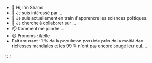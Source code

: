 - 👋 Hi, I'm Shams
- 👀 Je suis intéressé par ...
- 🌱 Je suis actuellement en train d'apprendre les sciences politiques.
- 💞️ Je cherche à collaborer sur ...
- 📫 Comment me joindre ...
- 😄 Pronoms : il/elle
- Fait amusant : 1 % de la population possède près de la moitié des richesses mondiales et les 99 % n'ont pas encore bougé leur cul....
<!---
Shams-bks/Shams-bks est un dépôt spécial ✨ ✨ car son `README.md` (ce fichier) apparaît sur votre profil GitHub.
Vous pouvez cliquer sur le lien Aperçu pour visualiser vos modifications.
---> ; ; ;







